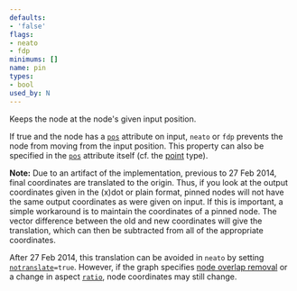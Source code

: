 ```yaml
---
defaults:
- 'false'
flags:
- neato
- fdp
minimums: []
name: pin
types:
- bool
used_by: N
---
```

Keeps the node at the node's given input position.

If true and the node has a [`pos`](#d:pos) attribute on input, `neato` or
`fdp` prevents the node from moving from the input position. This property
can also be specified in the [`pos`](#d:pos) attribute itself (cf. the [point](#k:point)
type).

**Note:** Due to an artifact of the implementation, previous to 27 Feb 2014,
final coordinates are translated to the origin. Thus, if you look at the
output coordinates given in the (x)dot or plain format, pinned nodes will not
have the same output coordinates as were given on input. If this is
important, a simple workaround is to maintain the coordinates of a pinned
node. The vector difference between the old and new coordinates will give the
translation, which can then be subtracted from all of the appropriate
coordinates.

After 27 Feb 2014, this translation can be avoided in `neato` by setting
[`notranslate`](#d:notranslate)`=true`. However, if the graph specifies [node
overlap removal](#d:overlap) or a change in aspect [`ratio`](#d:ratio), node
coordinates may still change.
